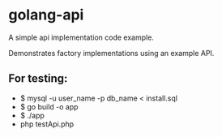 # golang-api

A simple api implementation code example.

Demonstrates factory implementations using an example API.

## For testing:
- $ mysql -u user_name -p db_name < install.sql
- $ go build -o app
- $ ./app
- php testApi.php 
